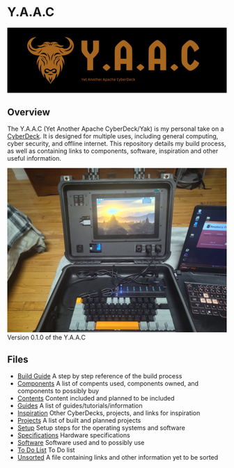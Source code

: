 <!-- ======================================== README.md Start ======================================== -->


<!-- ------------------------------ Intro Start ------------------------------ -->

# Y.A.A.C

![Y.A.A.C Logo](images/logo/yaac-high-resolution-logo-edited.png)

<!-- ------------------------------ Intro End ------------------------------ -->


<!-- ------------------------------ Overview Start ------------------------------ -->

## Overview

The Y.A.A.C (Yet Another Apache CyberDeck/Yak) is my personal take on a [CyberDeck](https://www.reddit.com/r/CyberDeck/).  It is designed for multiple uses, including general computing, cyber security, and offline internet.  This repository details my build process, as well as containing links to components, software, inspiration and other useful information.

![CyberDeck v0.1.0](images/cyberdeck/cyberdeck-3-v0-1-0.jpg)
Version 0.1.0 of the Y.A.A.C

<!-- ------------------------------ Overview End ------------------------------ -->


<!-- ------------------------------ Files Start ------------------------------ -->

## Files

* [Build Guide](doc/build.md) A step by step reference of the build process
* [Components](doc/components.md) A list of compents used, components owned, and components to possibly buy
* [Contents](doc/content,md) Content included and planned to be included
* [Guides](doc/guides.md) A list of guides/tutorials/information
* [Inspiration](doc/inspiration.md) Other CyberDecks, projects, and links for inspiration
* [Projects](doc/projects.md) A list of built and planned projects
* [Setup](doc/setup.md) Setup steps for the operating systems and software
* [Specifications](doc/specs.md) Hardware specifications
* [Software](doc/software.md) Software used and to possibly use
* [To Do List](doc/todo.md) To Do list
* [Unsorted](doc/unsorted.md) A file containing links and other information yet to be sorted

<!-- ------------------------------ Files End ------------------------------ -->


<!-- ------------------------------ Outro Start ------------------------------ -->

<!-- ------------------------------ Outro End ------------------------------ -->


<!-- ================================================================================ -->
